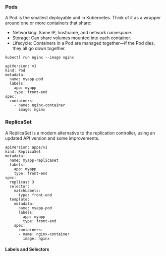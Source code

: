 ### Pods

A Pod is the smallest deployable unit in Kubernetes. Think of it as a wrapper around one or more containers that share:
- Networking: Same IP, hostname, and network namespace.
- Storage: Can share volumes mounted into each container.
- Lifecycle: Containers in a Pod are managed together—if the Pod dies, they all go down together.

```
kubectl run nginx --image nginx

apiVersion: v1
kind: Pod
metadata:
  name: myapp-pod
  labels:
    app: myapp
    type: front-end
spec:
  containers:
    - name: nginx-container
      image: nginx
```

### ReplicaSet

A ReplicaSet is a modern alternative to the replication controller, using an updated API version and some improvements.
```
apiVersion: apps/v1
kind: ReplicaSet
metadata:
  name: myapp-replicaset
  labels:
    app: myapp
    type: front-end
spec:
  replicas: 3
  selector:
    matchLabels:
      type: front-end
  template:
    metadata:
      name: myapp-pod
      labels:
        app: myapp
        type: front-end
    spec:
      containers:
      - name: nginx-container
        image: nginx
```

#### Labels and Selectors




